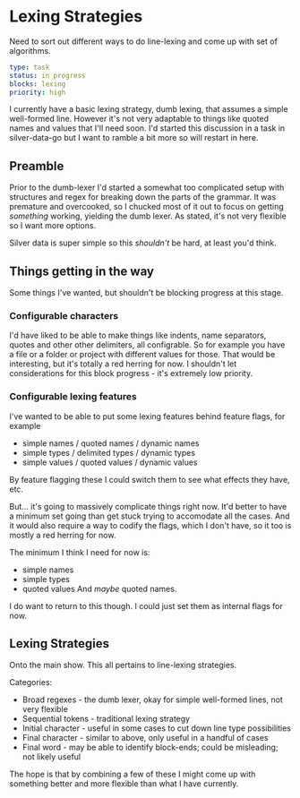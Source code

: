 Lexing Strategies
=================

Need to sort out different ways to do line-lexing and come up with set of algorithms.

```yaml
type: task
status: in progress
blocks: lexing
priority: high
```

I currently have a basic lexing strategy, dumb lexing, that assumes a simple well-formed line.
However it's not very adaptable to things like quoted names and values that I'll need soon.
I'd started this discussion in a task in silver-data-go but I want to ramble a bit more so will restart in here.

Preamble
--------

Prior to the dumb-lexer I'd started a somewhat too complicated setup with structures and regex for breaking down the parts of the grammar.
It was premature and overcooked, so I chucked most of it out to focus on getting *something* working, yielding the dumb lexer.
As stated, it's not very flexible so I want more options.

Silver data is super simple so this *shouldn't* be hard, at least you'd think.


Things getting in the way
-------------------------
Some things I've wanted, but shouldn't be blocking progress at this stage.

### Configurable characters
I'd have liked to be able to make things like indents, name separators, quotes and other other delimiters, all configrable.
So for example you have a file or a folder or project with different values for those.
That would be interesting, but it's totally a red herring for now.
I shouldn't let considerations for this block progress - it's extremely low priority.

### Configurable lexing features

I've wanted to be able to put some lexing features behind feature flags, for example

* simple names / quoted names / dynamic names
* simple types / delimited types / dynamic types
* simple values / quoted values / dynamic values

By feature flagging these I could switch them to see what effects they have, etc.

But... it's going to massively complicate things right now.
It'd better to have a minimum set going than get stuck trying to accomodate all the cases.
And it would also require a way to codify the flags, which I don't have, so it too is mostly a red herring for now.

The minimum I think I need for now is:
* simple names
* simple types
* quoted values
And *maybe* quoted names.

I do want to return to this though. I could just set them as internal flags for now.


Lexing Strategies
-----------------

Onto the main show. This all pertains to line-lexing strategies.

Categories:
* Broad regexes - the dumb lexer, okay for simple well-formed lines, not very flexible
* Sequential tokens - traditional lexing strategy
* Initial character - useful in some cases to cut down line type possibilities
* Final character - similar to above, only useful in a handful of cases
* Final word - may be able to identify block-ends; could be misleading; not likely useful

The hope is that by combining a few of these I might come up with something better and more flexible than what I have currently.



